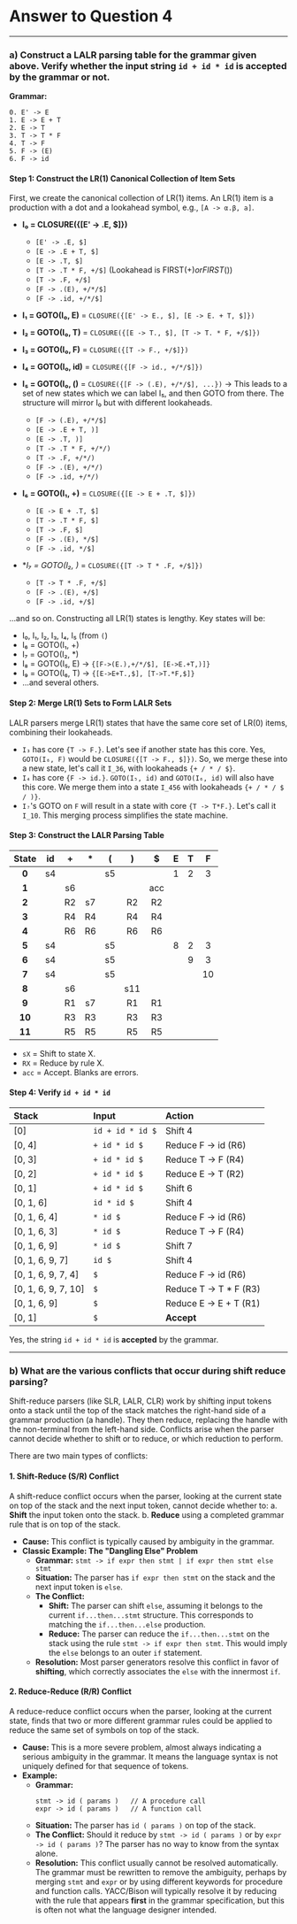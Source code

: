 # Answer to Question 4

---

### a) Construct a LALR parsing table for the grammar given above. Verify whether the input string `id + id * id` is accepted by the grammar or not.

**Grammar:**
```
0. E' -> E
1. E -> E + T
2. E -> T
3. T -> T * F
4. T -> F
5. F -> (E)
6. F -> id
```

#### Step 1: Construct the LR(1) Canonical Collection of Item Sets

First, we create the canonical collection of LR(1) items. An LR(1) item is a production with a dot and a lookahead symbol, e.g., `[A -> α.β, a]`.

*   **I₀ = CLOSURE({[E' -> .E, $]})**
    *   `[E' -> .E, $]`
    *   `[E -> .E + T, $]`
    *   `[E -> .T, $]`
    *   `[T -> .T * F, +/$]` (Lookahead is FIRST(+$) or FIRST($))
    *   `[T -> .F, +/$]`
    *   `[F -> .(E), +/*/$]`
    *   `[F -> .id, +/*/$]`

*   **I₁ = GOTO(I₀, E)** = `CLOSURE({[E' -> E., $], [E -> E. + T, $]})`
*   **I₂ = GOTO(I₀, T)** = `CLOSURE({[E -> T., $], [T -> T. * F, +/$]})`
*   **I₃ = GOTO(I₀, F)** = `CLOSURE({[T -> F., +/$]})`
*   **I₄ = GOTO(I₀, id)** = `CLOSURE({[F -> id., +/*/$]})`
*   **I₅ = GOTO(I₀, ()** = `CLOSURE({[F -> (.E), +/*/$], ...})` -> This leads to a set of new states which we can label I₅, and then GOTO from there. The structure will mirror I₀ but with different lookaheads.
    *   `[F -> (.E), +/*/$]`
    *   `[E -> .E + T, )]`
    *   `[E -> .T, )]`
    *   `[T -> .T * F, +/*/)`
    *   `[T -> .F, +/*/)`
    *   `[F -> .(E), +/*/)`
    *   `[F -> .id, +/*/)`

*   **I₆ = GOTO(I₁, +)** = `CLOSURE({[E -> E + .T, $]})`
    *   `[E -> E + .T, $]`
    *   `[T -> .T * F, $]`
    *   `[T -> .F, $]`
    *   `[F -> .(E), */$]`
    *   `[F -> .id, */$]`

*   **I₇ = GOTO(I₂, *)** = `CLOSURE({[T -> T * .F, +/$]})`
    *   `[T -> T * .F, +/$]`
    *   `[F -> .(E), +/$]`
    *   `[F -> .id, +/$]`

...and so on. Constructing all LR(1) states is lengthy. Key states will be:
*   I₀, I₁, I₂, I₃, I₄, I₅ (from `(`)
*   I₆ = GOTO(I₁, +)
*   I₇ = GOTO(I₂, *)
*   I₈ = GOTO(I₅, E) -> `{[F->(E.),+/*/$], [E->E.+T,)]}`
*   I₉ = GOTO(I₆, T) -> `{[E->E+T.,$], [T->T.*F,$]}`
*   ...and several others.

#### Step 2: Merge LR(1) Sets to Form LALR Sets
LALR parsers merge LR(1) states that have the same core set of LR(0) items, combining their lookaheads.
*   `I₃` has core `{T -> F.}`. Let's see if another state has this core. Yes, `GOTO(I₆, F)` would be `CLOSURE({[T -> F., $]})`. So, we merge these into a new state, let's call it `I_36`, with lookaheads `{+ / * / $}`.
*   `I₄` has core `{F -> id.}`. `GOTO(I₅, id)` and `GOTO(I₆, id)` will also have this core. We merge them into a state `I_456` with lookaheads `{+ / * / $ / )}`.
*   `I₇`'s GOTO on `F` will result in a state with core `{T -> T*F.}`. Let's call it `I_10`.
This merging process simplifies the state machine.

#### Step 3: Construct the LALR Parsing Table

| State |  id |  +  |  *  |  (  |  )  |  $  | E | T | F |
|:-----:|:---:|:---:|:---:|:---:|:---:|:---:|:-:|:-:|:-:|
| **0** | s4  |     |     | s5  |     |     | 1 | 2 | 3 |
| **1** |     | s6  |     |     |     | acc |   |   |   |
| **2** |     | R2  | s7  |     | R2  | R2  |   |   |   |
| **3** |     | R4  | R4  |     | R4  | R4  |   |   |   |
| **4** |     | R6  | R6  |     | R6  | R6  |   |   |   |
| **5** | s4  |     |     | s5  |     |     | 8 | 2 | 3 |
| **6** | s4  |     |     | s5  |     |     |   | 9 | 3 |
| **7** | s4  |     |     | s5  |     |     |   |   | 10 |
| **8** |     | s6  |     |     | s11 |     |   |   |   |
| **9** |     | R1  | s7  |     | R1  | R1  |   |   |   |
| **10**|     | R3  | R3  |     | R3  | R3  |   |   |   |
| **11**|     | R5  | R5  |     | R5  | R5  |   |   |   |

*   `sX` = Shift to state X.
*   `RX` = Reduce by rule X.
*   `acc` = Accept. Blanks are errors.

#### Step 4: Verify `id + id * id`

| Stack       | Input           | Action                 |
|:------------|:----------------|:-----------------------|
| [0]         | `id + id * id $`| Shift 4                |
| [0, 4]      | `+ id * id $`   | Reduce F -> id (R6)    |
| [0, 3]      | `+ id * id $`   | Reduce T -> F (R4)     |
| [0, 2]      | `+ id * id $`   | Reduce E -> T (R2)     |
| [0, 1]      | `+ id * id $`   | Shift 6                |
| [0, 1, 6]   | `id * id $`     | Shift 4                |
| [0, 1, 6, 4]| `* id $`        | Reduce F -> id (R6)    |
| [0, 1, 6, 3]| `* id $`        | Reduce T -> F (R4)     |
| [0, 1, 6, 9]| `* id $`        | Shift 7                |
| [0, 1, 6, 9, 7] | `id $`      | Shift 4                |
| [0, 1, 6, 9, 7, 4] | `$`     | Reduce F -> id (R6)    |
| [0, 1, 6, 9, 7, 10] | `$`    | Reduce T -> T * F (R3) |
| [0, 1, 6, 9] | `$`             | Reduce E -> E + T (R1) |
| [0, 1]      | `$`             | **Accept**             |

Yes, the string `id + id * id` is **accepted** by the grammar.

---

### b) What are the various conflicts that occur during shift reduce parsing?

Shift-reduce parsers (like SLR, LALR, CLR) work by shifting input tokens onto a stack until the top of the stack matches the right-hand side of a grammar production (a handle). They then reduce, replacing the handle with the non-terminal from the left-hand side. Conflicts arise when the parser cannot decide whether to shift or to reduce, or which reduction to perform.

There are two main types of conflicts:

#### 1. Shift-Reduce (S/R) Conflict

A shift-reduce conflict occurs when the parser, looking at the current state on top of the stack and the next input token, cannot decide whether to:
a. **Shift** the input token onto the stack.
b. **Reduce** using a completed grammar rule that is on top of the stack.

*   **Cause:** This conflict is typically caused by ambiguity in the grammar.
*   **Classic Example: The "Dangling Else" Problem**
    *   **Grammar:** `stmt -> if expr then stmt | if expr then stmt else stmt`
    *   **Situation:** The parser has `if expr then stmt` on the stack and the next input token is `else`.
    *   **The Conflict:**
        *   **Shift:** The parser can shift `else`, assuming it belongs to the current `if...then...stmt` structure. This corresponds to matching the `if...then...else` production.
        *   **Reduce:** The parser can reduce the `if...then...stmt` on the stack using the rule `stmt -> if expr then stmt`. This would imply the `else` belongs to an outer `if` statement.
    *   **Resolution:** Most parser generators resolve this conflict in favor of **shifting**, which correctly associates the `else` with the innermost `if`.

#### 2. Reduce-Reduce (R/R) Conflict

A reduce-reduce conflict occurs when the parser, looking at the current state, finds that two or more different grammar rules could be applied to reduce the same set of symbols on top of the stack.

*   **Cause:** This is a more severe problem, almost always indicating a serious ambiguity in the grammar. It means the language syntax is not uniquely defined for that sequence of tokens.
*   **Example:**
    *   **Grammar:**
        ```
        stmt -> id ( params )   // A procedure call
        expr -> id ( params )   // A function call
        ```
    *   **Situation:** The parser has `id ( params )` on top of the stack.
    *   **The Conflict:** Should it reduce by `stmt -> id ( params )` or by `expr -> id ( params )`? The parser has no way to know from the syntax alone.
    *   **Resolution:** This conflict usually cannot be resolved automatically. The grammar must be rewritten to remove the ambiguity, perhaps by merging `stmt` and `expr` or by using different keywords for procedure and function calls. YACC/Bison will typically resolve it by reducing with the rule that appears **first** in the grammar specification, but this is often not what the language designer intended. 
